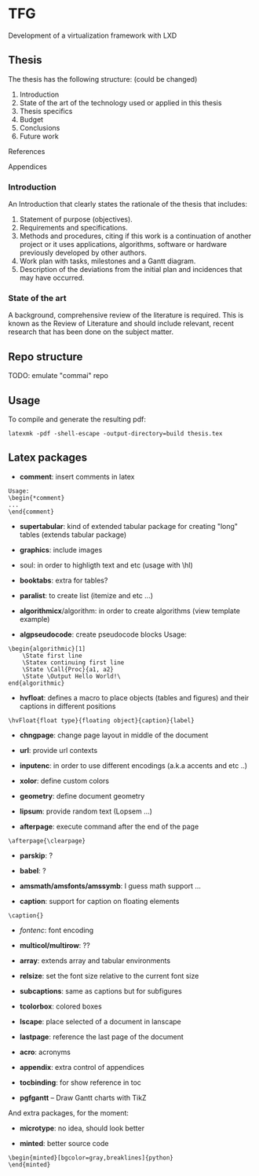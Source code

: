 # TFG
Development of a virtualization framework with LXD

## Thesis
The thesis has the following structure: (could be changed)
1. Introduction
2. State of the art of the technology used or applied
in this thesis
3. Thesis specifics
7. Budget
8. Conclusions
9. Future work  

References

Appendices

### Introduction
An Introduction that clearly states the rationale of the thesis that includes:
1. Statement of purpose (objectives).
2. Requirements and specifications.
3. Methods and procedures, citing if this work is a continuation of another project or
it uses applications, algorithms, software or hardware previously developed by other
authors.
4. Work plan with tasks, milestones and a Gantt diagram.
5. Description of the deviations from the initial plan and incidences that may have
occurred.

### State of the art
A background, comprehensive review of the literature is required. This is known as the
Review of Literature and should include relevant, recent research that has been done on
the subject matter.

## Repo structure
TODO: emulate "commai" repo

## Usage
To compile and generate the resulting pdf:
```
latexmk -pdf -shell-escape -output-directory=build thesis.tex
```

## Latex packages
- **comment**: insert comments in latex
```
Usage:
\begin{*comment}
...
\end{comment}
```

- **supertabular**: kind of extended tabular package for creating "long" tables (extends tabular package)

- **graphics**: include images

- soul: in order to highligth text and etc (usage with \hl)

- **booktabs**: extra for tables?

- **paralist**: to create list (itemize and etc ...)

- **algorithmicx**/algorithm: in order to create algorithms (view template example)

- **algpseudocode**: create pseudocode blocks
Usage: 
```
\begin{algorithmic}[1]
	\State first line
	\Statex continuing first line
	\State \Call{Proc}{a1, a2}
	\State \Output Hello World!\
end{algorithmic}
```

- **hvfloat**: defines a macro to place objects (tables and figures) and their captions in different positions
```
\hvFloat{float type}{floating object}{caption}{label}
```

- **chngpage**: change page layout in middle of the document

- **url**: provide url contexts

- **inputenc**: in order to use different encodings (a.k.a accents and etc ..)

- **xolor**: define custom colors

- **geometry**: define document geometry

- **lipsum**: provide random text (Lopsem ...)

- **afterpage**: execute command after the end of the page
```
\afterpage{\clearpage}
```

- **parskip**: ?

- **babel**: ?

- **amsmath/amsfonts/amssymb**: I guess math support ...

- **caption**: support for caption on floating elements
```
\caption{}
```

- *fontenc*: font encoding

- **multicol/multirow**: ??

- **array**: extends array and tabular environments

- **relsize**: set the font size relative to the current font size

- **subcaptions**: same as captions but for subfigures

- **tcolorbox**: colored boxes

- **lscape**: place selected of a document in lanscape

- **lastpage**: reference the last page of the document

- **acro**: acronyms

- **appendix**: extra control of appendices

- **tocbinding**: for show reference in toc

- **pgfgantt** – Draw Gantt charts with TikZ

And extra packages, for the moment:

- **microtype**: no idea, should look better

- **minted**: better source code
```
\begin{minted}[bgcolor=gray,breaklines]{python}
\end{minted}
```



















